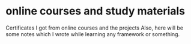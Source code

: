 # online courses and study materials
Certificates I got from online courses and the projects
Also, here will be some notes which I wrote while learning
any framework or something.
